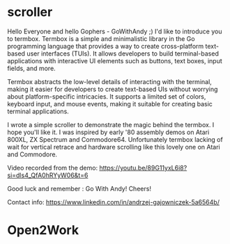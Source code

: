 # scroller

Hello Everyone and hello Gophers - GoWithAndy ;)
I'd like to introduce you to termbox. 
Termbox is a simple and minimalistic library in the Go programming language
that provides a way to create cross-platform text-based user interfaces (TUIs).
It allows developers to build terminal-based applications 
with interactive UI elements such as buttons, text boxes, input fields, and more.

Termbox abstracts the low-level details of interacting with the terminal, 
making it easier for developers to create text-based UIs without worrying 
about platform-specific intricacies. It supports a limited set of colors, 
keyboard input, and mouse events, making it suitable for creating basic 
terminal applications.

I wrote a simple scroller to demonstrate the magic behind the termbox. 
I hope you'll like it. I was inspired by early '80 assembly demos on Atari 800XL, 
ZX Spectrum and Commodore64. 
Unfortunately termbox lacking of wait for vertical retrace and hardware scrolling 
like this lovely one on Atari and Commodore.


Video recorded from the demo: https://youtu.be/89G11yxL6i8?si=dls4_QfA0hRYyW06&t=6


Good luck and remember : Go With Andy!
Cheers!

Contact info:
https://www.linkedin.com/in/andrzej-gajowniczek-5a6564b/


# Open2Work
